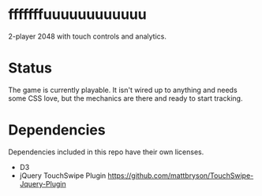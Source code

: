 fffffffuuuuuuuuuuuu
===================

2-player 2048 with touch controls and analytics.

Status
======

The game is currently playable. It isn't wired up to anything and
needs some CSS love, but the mechanics are there and ready to start
tracking.

Dependencies
============

Dependencies included in this repo have their own licenses.

* D3
* jQuery TouchSwipe Plugin https://github.com/mattbryson/TouchSwipe-Jquery-Plugin

